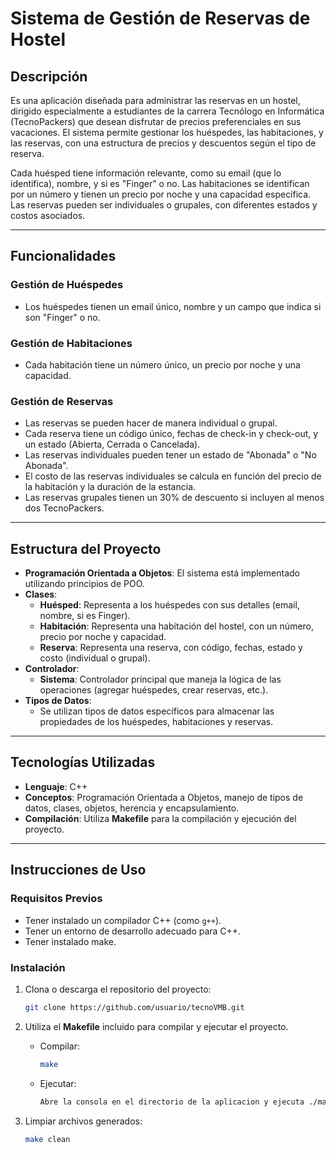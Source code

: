 # Sistema de Gestión de Reservas de Hostel

## Descripción

Es una aplicación diseñada para administrar las reservas en un hostel, dirigido especialmente a estudiantes de la carrera Tecnólogo en Informática (TecnoPackers) que desean disfrutar de precios preferenciales en sus vacaciones. El sistema permite gestionar los huéspedes, las habitaciones, y las reservas, con una estructura de precios y descuentos según el tipo de reserva.

Cada huésped tiene información relevante, como su email (que lo identifica), nombre, y si es "Finger" o no. Las habitaciones se identifican por un número y tienen un precio por noche y una capacidad específica. Las reservas pueden ser individuales o grupales, con diferentes estados y costos asociados.

---

## Funcionalidades

### Gestión de Huéspedes
- Los huéspedes tienen un email único, nombre y un campo que indica si son "Finger" o no.

### Gestión de Habitaciones
- Cada habitación tiene un número único, un precio por noche y una capacidad.

### Gestión de Reservas
- Las reservas se pueden hacer de manera individual o grupal.
- Cada reserva tiene un código único, fechas de check-in y check-out, y un estado (Abierta, Cerrada o Cancelada).
- Las reservas individuales pueden tener un estado de "Abonada" o "No Abonada".
- El costo de las reservas individuales se calcula en función del precio de la habitación y la duración de la estancia.
- Las reservas grupales tienen un 30% de descuento si incluyen al menos dos TecnoPackers.

---

## Estructura del Proyecto

- **Programación Orientada a Objetos**: El sistema está implementado utilizando principios de POO.
- **Clases**:
  - **Huésped**: Representa a los huéspedes con sus detalles (email, nombre, si es Finger).
  - **Habitación**: Representa una habitación del hostel, con un número, precio por noche y capacidad.
  - **Reserva**: Representa una reserva, con código, fechas, estado y costo (individual o grupal).
- **Controlador**:
  - **Sistema**: Controlador principal que maneja la lógica de las operaciones (agregar huéspedes, crear reservas, etc.).
- **Tipos de Datos**:
  - Se utilizan tipos de datos específicos para almacenar las propiedades de los huéspedes, habitaciones y reservas.

---

## Tecnologías Utilizadas

- **Lenguaje**: C++
- **Conceptos**: Programación Orientada a Objetos, manejo de tipos de datos, clases, objetos, herencia y encapsulamiento.
- **Compilación**: Utiliza **Makefile** para la compilación y ejecución del proyecto.

---

## Instrucciones de Uso

### Requisitos Previos

- Tener instalado un compilador C++ (como `g++`).
- Tener un entorno de desarrollo adecuado para C++.
- Tener instalado make.

### Instalación

1. Clona o descarga el repositorio del proyecto:

   ```bash
   git clone https://github.com/usuario/tecnoVMB.git
   
2. Utiliza el **Makefile** incluido para compilar y ejecutar el proyecto.
   - Compilar:  
     ```bash
     make
     ```
   - Ejecutar:  
     ```bash
     Abre la consola en el directorio de la aplicacion y ejecuta ./main
     ```
3. Limpiar archivos generados:  
   ```bash
   make clean
